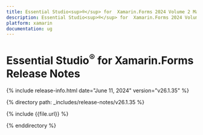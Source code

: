 ```yaml
---
title: Essential Studio<sup>®</sup> for  Xamarin.Forms 2024 Volume 2 Main Release Release Notes  
description: Essential Studio<sup>®</sup> for  Xamarin.Forms 2024 Volume 2 Main Release Release Notes  
platform: xamarin
documentation: ug
---
```


# Essential Studio<sup>®</sup> for  Xamarin.Forms  Release Notes  

{% include release-info.html date="June 11, 2024"  version="v26.1.35" %} 

{% directory path: _includes/release-notes/v26.1.35 %}

{% include {{file.url}} %}

{% enddirectory %}